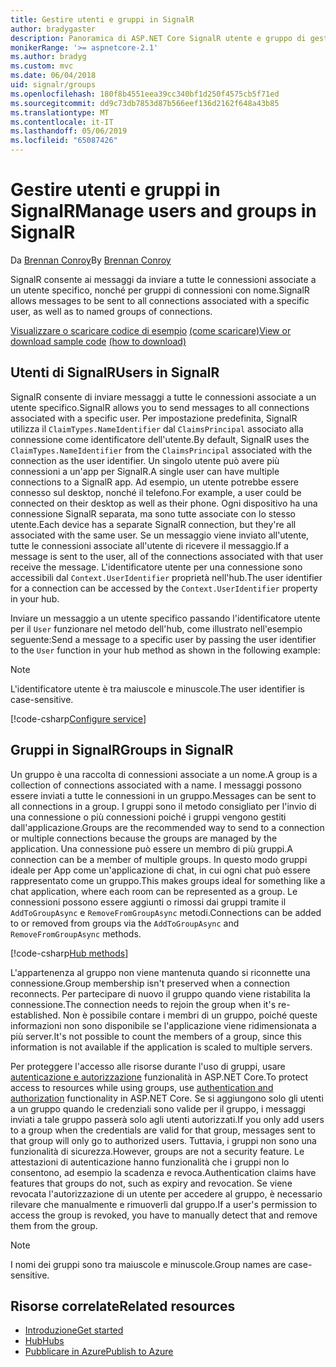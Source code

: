 ```yaml
---
title: Gestire utenti e gruppi in SignalR
author: bradygaster
description: Panoramica di ASP.NET Core SignalR utente e gruppo di gestione.
monikerRange: '>= aspnetcore-2.1'
ms.author: bradyg
ms.custom: mvc
ms.date: 06/04/2018
uid: signalr/groups
ms.openlocfilehash: 180f8b4551eea39cc340bf1d250f4575cb5f71ed
ms.sourcegitcommit: dd9c73db7853d87b566eef136d2162f648a43b85
ms.translationtype: MT
ms.contentlocale: it-IT
ms.lasthandoff: 05/06/2019
ms.locfileid: "65087426"
---
```

# <a name="manage-users-and-groups-in-signalr"></a><span data-ttu-id="8a90c-103">Gestire utenti e gruppi in SignalR</span><span class="sxs-lookup"><span data-stu-id="8a90c-103">Manage users and groups in SignalR</span></span>

<span data-ttu-id="8a90c-104">Da [Brennan Conroy](https://github.com/BrennanConroy)</span><span class="sxs-lookup"><span data-stu-id="8a90c-104">By [Brennan Conroy](https://github.com/BrennanConroy)</span></span>

<span data-ttu-id="8a90c-105">SignalR consente ai messaggi da inviare a tutte le connessioni associate a un utente specifico, nonché per gruppi di connessioni con nome.</span><span class="sxs-lookup"><span data-stu-id="8a90c-105">SignalR allows messages to be sent to all connections associated with a specific user, as well as to named groups of connections.</span></span>

<span data-ttu-id="8a90c-106">[Visualizzare o scaricare codice di esempio](https://github.com/aspnet/AspNetCore.Docs/tree/master/aspnetcore/signalr/groups/sample/) [(come scaricare)](xref:index#how-to-download-a-sample)</span><span class="sxs-lookup"><span data-stu-id="8a90c-106">[View or download sample code](https://github.com/aspnet/AspNetCore.Docs/tree/master/aspnetcore/signalr/groups/sample/) [(how to download)](xref:index#how-to-download-a-sample)</span></span>

## <a name="users-in-signalr"></a><span data-ttu-id="8a90c-107">Utenti di SignalR</span><span class="sxs-lookup"><span data-stu-id="8a90c-107">Users in SignalR</span></span>

<span data-ttu-id="8a90c-108">SignalR consente di inviare messaggi a tutte le connessioni associate a un utente specifico.</span><span class="sxs-lookup"><span data-stu-id="8a90c-108">SignalR allows you to send messages to all connections associated with a specific user.</span></span> <span data-ttu-id="8a90c-109">Per impostazione predefinita, SignalR utilizza il `ClaimTypes.NameIdentifier` dal `ClaimsPrincipal` associato alla connessione come identificatore dell'utente.</span><span class="sxs-lookup"><span data-stu-id="8a90c-109">By default, SignalR uses the `ClaimTypes.NameIdentifier` from the `ClaimsPrincipal` associated with the connection as the user identifier.</span></span> <span data-ttu-id="8a90c-110">Un singolo utente può avere più connessioni a un'app per SignalR.</span><span class="sxs-lookup"><span data-stu-id="8a90c-110">A single user can have multiple connections to a SignalR app.</span></span> <span data-ttu-id="8a90c-111">Ad esempio, un utente potrebbe essere connesso sul desktop, nonché il telefono.</span><span class="sxs-lookup"><span data-stu-id="8a90c-111">For example, a user could be connected on their desktop as well as their phone.</span></span> <span data-ttu-id="8a90c-112">Ogni dispositivo ha una connessione SignalR separata, ma sono tutte associate con lo stesso utente.</span><span class="sxs-lookup"><span data-stu-id="8a90c-112">Each device has a separate SignalR connection, but they're all associated with the same user.</span></span> <span data-ttu-id="8a90c-113">Se un messaggio viene inviato all'utente, tutte le connessioni associate all'utente di ricevere il messaggio.</span><span class="sxs-lookup"><span data-stu-id="8a90c-113">If a message is sent to the user, all of the connections associated with that user receive the message.</span></span> <span data-ttu-id="8a90c-114">L'identificatore utente per una connessione sono accessibili dal `Context.UserIdentifier` proprietà nell'hub.</span><span class="sxs-lookup"><span data-stu-id="8a90c-114">The user identifier for a connection can be accessed by the `Context.UserIdentifier` property in your hub.</span></span>

<span data-ttu-id="8a90c-115">Inviare un messaggio a un utente specifico passando l'identificatore utente per il `User` funzionare nel metodo dell'hub, come illustrato nell'esempio seguente:</span><span class="sxs-lookup"><span data-stu-id="8a90c-115">Send a message to a specific user by passing the user identifier to the `User` function in your hub method as shown in the following example:</span></span>

> [!NOTE]
> <span data-ttu-id="8a90c-116">L'identificatore utente è tra maiuscole e minuscole.</span><span class="sxs-lookup"><span data-stu-id="8a90c-116">The user identifier is case-sensitive.</span></span>

[!code-csharp[Configure service](groups/sample/hubs/chathub.cs?range=29-32)]

## <a name="groups-in-signalr"></a><span data-ttu-id="8a90c-117">Gruppi in SignalR</span><span class="sxs-lookup"><span data-stu-id="8a90c-117">Groups in SignalR</span></span>

<span data-ttu-id="8a90c-118">Un gruppo è una raccolta di connessioni associate a un nome.</span><span class="sxs-lookup"><span data-stu-id="8a90c-118">A group is a collection of connections associated with a name.</span></span> <span data-ttu-id="8a90c-119">I messaggi possono essere inviati a tutte le connessioni in un gruppo.</span><span class="sxs-lookup"><span data-stu-id="8a90c-119">Messages can be sent to all connections in a group.</span></span> <span data-ttu-id="8a90c-120">I gruppi sono il metodo consigliato per l'invio di una connessione o più connessioni poiché i gruppi vengono gestiti dall'applicazione.</span><span class="sxs-lookup"><span data-stu-id="8a90c-120">Groups are the recommended way to send to a connection or multiple connections because the groups are managed by the application.</span></span> <span data-ttu-id="8a90c-121">Una connessione può essere un membro di più gruppi.</span><span class="sxs-lookup"><span data-stu-id="8a90c-121">A connection can be a member of multiple groups.</span></span> <span data-ttu-id="8a90c-122">In questo modo gruppi ideale per App come un'applicazione di chat, in cui ogni chat può essere rappresentato come un gruppo.</span><span class="sxs-lookup"><span data-stu-id="8a90c-122">This makes groups ideal for something like a chat application, where each room can be represented as a group.</span></span> <span data-ttu-id="8a90c-123">Le connessioni possono essere aggiunti o rimossi dai gruppi tramite il `AddToGroupAsync` e `RemoveFromGroupAsync` metodi.</span><span class="sxs-lookup"><span data-stu-id="8a90c-123">Connections can be added to or removed from groups via the `AddToGroupAsync` and `RemoveFromGroupAsync` methods.</span></span>

[!code-csharp[Hub methods](groups/sample/hubs/chathub.cs?range=15-27)]

<span data-ttu-id="8a90c-124">L'appartenenza al gruppo non viene mantenuta quando si riconnette una connessione.</span><span class="sxs-lookup"><span data-stu-id="8a90c-124">Group membership isn't preserved when a connection reconnects.</span></span> <span data-ttu-id="8a90c-125">Per partecipare di nuovo il gruppo quando viene ristabilita la connessione.</span><span class="sxs-lookup"><span data-stu-id="8a90c-125">The connection needs to rejoin the group when it's re-established.</span></span> <span data-ttu-id="8a90c-126">Non è possibile contare i membri di un gruppo, poiché queste informazioni non sono disponibile se l'applicazione viene ridimensionata a più server.</span><span class="sxs-lookup"><span data-stu-id="8a90c-126">It's not possible to count the members of a group, since this information is not available if the application is scaled to multiple servers.</span></span>

<span data-ttu-id="8a90c-127">Per proteggere l'accesso alle risorse durante l'uso di gruppi, usare [autenticazione e autorizzazione](xref:signalr/authn-and-authz) funzionalità in ASP.NET Core.</span><span class="sxs-lookup"><span data-stu-id="8a90c-127">To protect access to resources while using groups, use [authentication and authorization](xref:signalr/authn-and-authz) functionality in ASP.NET Core.</span></span> <span data-ttu-id="8a90c-128">Se si aggiungono solo gli utenti a un gruppo quando le credenziali sono valide per il gruppo, i messaggi inviati a tale gruppo passerà solo agli utenti autorizzati.</span><span class="sxs-lookup"><span data-stu-id="8a90c-128">If you only add users to a group when the credentials are valid for that group, messages sent to that group will only go to authorized users.</span></span> <span data-ttu-id="8a90c-129">Tuttavia, i gruppi non sono una funzionalità di sicurezza.</span><span class="sxs-lookup"><span data-stu-id="8a90c-129">However, groups are not a security feature.</span></span> <span data-ttu-id="8a90c-130">Le attestazioni di autenticazione hanno funzionalità che i gruppi non lo consentono, ad esempio la scadenza e revoca.</span><span class="sxs-lookup"><span data-stu-id="8a90c-130">Authentication claims have features that groups do not, such as expiry and revocation.</span></span> <span data-ttu-id="8a90c-131">Se viene revocata l'autorizzazione di un utente per accedere al gruppo, è necessario rilevare che manualmente e rimuoverli dal gruppo.</span><span class="sxs-lookup"><span data-stu-id="8a90c-131">If a user's permission to access the group is revoked, you have to manually detect that and remove them from the group.</span></span>

> [!NOTE]
> <span data-ttu-id="8a90c-132">I nomi dei gruppi sono tra maiuscole e minuscole.</span><span class="sxs-lookup"><span data-stu-id="8a90c-132">Group names are case-sensitive.</span></span>

## <a name="related-resources"></a><span data-ttu-id="8a90c-133">Risorse correlate</span><span class="sxs-lookup"><span data-stu-id="8a90c-133">Related resources</span></span>

* [<span data-ttu-id="8a90c-134">Introduzione</span><span class="sxs-lookup"><span data-stu-id="8a90c-134">Get started</span></span>](xref:tutorials/signalr)
* [<span data-ttu-id="8a90c-135">Hub</span><span class="sxs-lookup"><span data-stu-id="8a90c-135">Hubs</span></span>](xref:signalr/hubs)
* [<span data-ttu-id="8a90c-136">Pubblicare in Azure</span><span class="sxs-lookup"><span data-stu-id="8a90c-136">Publish to Azure</span></span>](xref:signalr/publish-to-azure-web-app)
